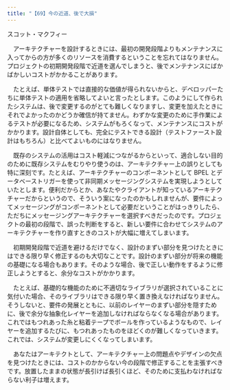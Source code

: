 ```yaml
---
title: "【69】今の近道、後で大損"
---
```



スコット・マクフィー


　アーキテクチャーを設計するときには、最初の開発段階よりもメンテナンスに入ってからの方が多くのリソースを消費するということを忘れてはなりません。プロジェクトの初期開発段階で近道を選んでしまうと、後でメンテナンスにばかばかしいコストがかかることがあります。

　たとえば、単体テストでは直接的な価値が得られないからと、デベロッパーたちに単体テストの適用を省略してよいと言ったとします。このようにして作られたシステムは、後で変更するのがとても難しくなりますし、変更を加えたときにそれでよかったのかどうか確信が持てません。わずかな変更のために手作業によるテストが必要になるため、システムがもろくなって、メンテナンスにコストがかかります。設計自体としても、完全にテストできる設計（テストファースト設計はもちろん）と比べてよいものにはなりません。

　既存のシステムの活用はコスト軽減につながるからといって、適合しない目的のために既存システムをむりやり使うのは、アーキテクチャー上の誤りとしても特に深刻です。たとえば、アーキテクチャーのコンポーネントとして BPEL とデータベーストリガーを使って非同期メッセージングシステムを実現しようとしていたとします。便利だからとか、あなたやクライアントが知っているアーキテクチャーだからというので、そういう案になったのかもしれませんが、要件によってメッセージングがコンポーネントとして必要だということがはっきりしたら、ただちにメッセージングアーキテクチャーを選択すべきだったのです。プロジェクトの最初の段階で、誤った判断をすると、新しい要件に合わせてシステムのアーキテクチャーを作り直すときのコストが大幅に増えてしまいます。

　初期開発段階で近道を避けるだけでなく、設計のまずい部分を見つけたときにはできる限り早く修正するのも大切なことです。設計のまずい部分が将来の機能の基礎になる場合もあります。そのような場合、後で正しい動作をするように修正しようとすると、余分なコストがかかります。

　たとえば、基礎的な機能のために不適切なライブラリが選択されていることに気付いた場合、そのライブラリはできる限り早く置き換えなければなりません。そうしないと、要件の発展とともに、以前のレイヤーのまずい部分を隠すために、後で余分な抽象化レイヤーを追加しなければならなくなる場合があります。これではもつれあった糸と粘着テープでボールを作っているようなもので、レイヤーを追加するたびに、もつれあったものをほどくのが難しくなっていきます。これでは、システムが変更しにくくなってしまいます。

　あなたはアーキテクトとして、アーキテクチャー上の問題点やデザインの欠点を見つけたときには、コストのかからない今の段階で修正することを主張すべきです。放置したままの状態が長引けば長引くほど、そのために支払わなければならない利子は増えます。

